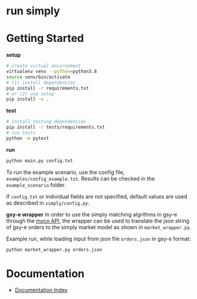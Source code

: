 run simply
==========
# Getting Started
**setup**
```sh
# create virtual environment
virtualenv venv --python=python3.8
source venv/bin/activate
# (1) install dependencies
pip install -r requirements.txt
# or (2) use setup
pip install -e .
```

**test**
```sh
# install testing dependencies
pip install -r tests/requirements.txt
# run tests
python -m pytest
```

**run**
```sh
python main.py config.txt
```

To run the example scenario, use the config file, `examples/config_example.txt`. Results can be 
checked in the `example_scenario` folder.

If `config.txt` or individual fields are not specified, default values are used as described in 
`simply/config.py`.

**gsy-e wrapper**
In order to use the simply matching algrithms in gsy-e through the [myco API](https://github.com/gridsingularity/gsy-myco-sdk), the wrapper can be used to translate the json string of gsy-e orders to the simply market model as shown in `market_wrapper.py`.

Example run, while loading input from json file `orders.json` in gsy-e format:
```sh
python market_wrapper.py orders.json
```
Documentation
=============
- [Documentation Index](https://simply.readthedocs.io/en/latest/)
